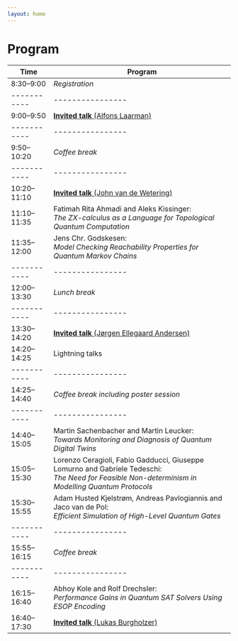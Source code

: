 ```yaml
---
layout: home
---
```


# Program

| <span style="display: inline-block; width:80px">Time</span> | <span style="display: inline-block; width:400px">Program</span> |
|-----------|----------------|
| 8:30–9:00 | *Registration* |
|-----------|----------------|
| 9:00–9:50 | [**Invited talk** (Alfons Laarman)](speakers#alfons-laarman) |
|-----------|----------------|
| 9:50–10:20| *Coffee break* |
|-----------|----------------|
|10:20–11:10| [**Invited talk** (John van de Wetering)](speakers#john-van-de-wetering) |
|11:10–11:35| Fatimah Rita Ahmadi and Aleks Kissinger:<br>*The ZX-calculus as a Language for Topological Quantum Computation* |
|11:35–12:00| Jens Chr. Godskesen:<br>*Model Checking Reachability Properties for Quantum Markov Chains* |
|-----------|----------------|
|12:00–13:30| *Lunch break*  |
|-----------|----------------|
|13:30–14:20| [**Invited talk** (Jørgen Ellegaard Andersen)](speakers#joergen-ellegaard-andersen) |
|14:20–14:25| Lightning talks |
|-----------|----------------|
|14:25–14:40| *Coffee break including poster session* |
|-----------|----------------|
|14:40–15:05| Martin Sachenbacher and Martin Leucker:<br>*Towards Monitoring and Diagnosis of Quantum Digital Twins* |
|15:05–15:30| Lorenzo Ceragioli, Fabio Gadducci, Giuseppe Lomurno and Gabriele Tedeschi:<br>*The Need for Feasible Non-determinism in Modelling Quantum Protocols* |
|15:30–15:55| Adam Husted Kjelstrøm, Andreas Pavlogiannis and Jaco van de Pol:<br>*Efficient Simulation of High-Level Quantum Gates* |
|-----------|----------------|
|15:55–16:15| *Coffee break* |
|-----------|----------------|
|16:15–16:40| Abhoy Kole and Rolf Drechsler:<br>*Performance Gains in Quantum SAT Solvers Using ESOP Encoding* |
|16:40–17:30| [**Invited talk** (Lukas Burgholzer)](speakers#lukas-burgholzer) |
